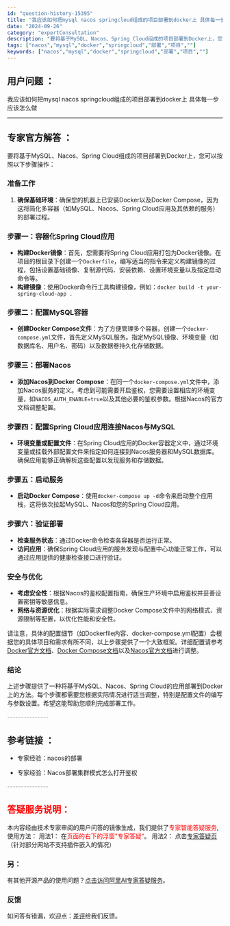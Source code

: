```yaml
---
id: "question-history-15395"
title: "我应该如何把mysql nacos springcloud组成的项目部署到docker上 具体每一步应该怎"
date: "2024-09-26"
category: "expertConsultation"
description: "要将基于MySQL、Nacos、Spring Cloud组成的项目部署到Docker上，您可以按照以下步骤操作：### 准备工作1. **确保基础环境**：确保您的机器上已安装Docker以及Docker Compose，因为这将简化多容器（如MySQL、Nacos、Spring Cloud应用及其"
tags: ["nacos","mysql","docker","springcloud","部署","项目",""]
keywords: ["nacos","mysql","docker","springcloud","部署","项目",""]
---
```


## 用户问题 ： 
 我应该如何把mysql nacos springcloud组成的项目部署到docker上 具体每一步应该怎么做  

---------------
## 专家官方解答 ：

要将基于MySQL、Nacos、Spring Cloud组成的项目部署到Docker上，您可以按照以下步骤操作：

### 准备工作
1. **确保基础环境**：确保您的机器上已安装Docker以及Docker Compose，因为这将简化多容器（如MySQL、Nacos、Spring Cloud应用及其依赖的服务）的部署过程。

### 步骤一：容器化Spring Cloud应用
- **构建Docker镜像**：首先，您需要将Spring Cloud应用打包为Docker镜像。在项目的根目录下创建一个`Dockerfile`，编写适当的指令来定义构建镜像的过程，包括设置基础镜像、复制源代码、安装依赖、设置环境变量以及指定启动命令等。
- **构建镜像**：使用Docker命令行工具构建镜像，例如：`docker build -t your-spring-cloud-app .`

### 步骤二：配置MySQL容器
- **创建Docker Compose文件**：为了方便管理多个容器，创建一个`docker-compose.yml`文件，首先定义MySQL服务。指定MySQL镜像、环境变量（如数据库名、用户名、密码）以及数据卷持久化存储数据。

### 步骤三：部署Nacos
- **添加Nacos到Docker Compose**：在同一个`docker-compose.yml`文件中，添加Nacos服务的定义。考虑到可能需要开启鉴权，您需要设置相应的环境变量，如`NACOS_AUTH_ENABLE=true`以及其他必要的鉴权参数。根据Nacos的官方文档调整配置。

### 步骤四：配置Spring Cloud应用连接Nacos与MySQL
- **环境变量或配置文件**：在Spring Cloud应用的Docker容器定义中，通过环境变量或挂载外部配置文件来指定如何连接到Nacos服务器和MySQL数据库。确保应用能够正确解析这些配置以发现服务和存储数据。

### 步骤五：启动服务
- **启动Docker Compose**：使用`docker-compose up -d`命令来启动整个应用栈，这将依次拉起MySQL、Nacos和您的Spring Cloud应用。

### 步骤六：验证部署
- **检查服务状态**：通过Docker命令检查各容器是否运行正常。
- **访问应用**：确保Spring Cloud应用的服务发现与配置中心功能正常工作，可以通过应用提供的健康检查接口进行验证。

### 安全与优化
- **考虑安全性**：根据Nacos的鉴权配置指南，确保生产环境中启用鉴权并妥善设置密钥等敏感信息。
- **网络与资源优化**：根据实际需求调整Docker Compose文件中的网络模式、资源限制等配置，以优化性能和安全性。

请注意，具体的配置细节（如Dockerfile内容、docker-compose.yml配置）会根据您的具体项目和需求有所不同，以上步骤提供了一个大致框架。详细配置请参考[Docker官方文档](https://docs.docker.com/)、[Docker Compose文档](https://docs.docker.com/compose/)以及[Nacos官方文档](https://nacos.io/docs/latest/)进行调整。

### 结论
上述步骤提供了一种将基于MySQL、Nacos、Spring Cloud的应用部署到Docker上的方法。每个步骤都需要您根据实际情况进行适当调整，特别是配置文件的编写与参数设置。希望这能帮助您顺利完成部署工作。


<font color="#949494">---------------</font> 


## 参考链接 ：

* 专家经验：nacos的部署 
 
 * 专家经验：Nacos部署集群模式怎么打开鉴权 


 <font color="#949494">---------------</font> 
 


## <font color="#FF0000">答疑服务说明：</font> 

本内容经由技术专家审阅的用户问答的镜像生成，我们提供了<font color="#FF0000">专家智能答疑服务</font>,使用方法：
用法1： 在<font color="#FF0000">页面的右下的浮窗”专家答疑“</font>。
用法2： 点击[专家答疑页](https://answer.opensource.alibaba.com/docs/intro)（针对部分网站不支持插件嵌入的情况）
### 另：


有其他开源产品的使用问题？[点击访问阿里AI专家答疑服务](https://answer.opensource.alibaba.com/docs/intro)。
### 反馈
如问答有错漏，欢迎点：[差评](https://ai.nacos.io/user/feedbackByEnhancerGradePOJOID?enhancerGradePOJOId=15408)给我们反馈。
